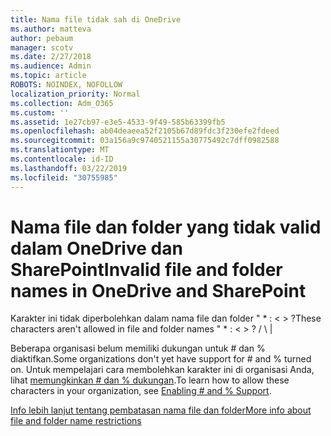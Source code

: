 ```yaml
---
title: Nama file tidak sah di OneDrive
ms.author: matteva
author: pebaum
manager: scotv
ms.date: 2/27/2018
ms.audience: Admin
ms.topic: article
ROBOTS: NOINDEX, NOFOLLOW
localization_priority: Normal
ms.collection: Adm_O365
ms.custom: ''
ms.assetid: 1e27cb97-e3e5-4533-9f49-585b63399fb5
ms.openlocfilehash: ab04deaeea52f2105b67d89fdc3f230efe2fdeed
ms.sourcegitcommit: 03a156a9c9740521155a30775492c7dff0982588
ms.translationtype: MT
ms.contentlocale: id-ID
ms.lasthandoff: 03/22/2019
ms.locfileid: "30755985"
---
```

# <a name="invalid-file-and-folder-names-in-onedrive-and-sharepoint"></a><span data-ttu-id="1be72-102">Nama file dan folder yang tidak valid dalam OneDrive dan SharePoint</span><span class="sxs-lookup"><span data-stu-id="1be72-102">Invalid file and folder names in OneDrive and SharePoint</span></span>

<span data-ttu-id="1be72-103">Karakter ini tidak diperbolehkan dalam nama file dan folder " \* : \< \> ?</span><span class="sxs-lookup"><span data-stu-id="1be72-103">These characters aren't allowed in file and folder names " \* : \< \> ?</span></span> <span data-ttu-id="1be72-104">/ \ |</span><span class="sxs-lookup"><span data-stu-id="1be72-104"></span></span> 
  
<span data-ttu-id="1be72-105">Beberapa organisasi belum memiliki dukungan untuk # dan % diaktifkan.</span><span class="sxs-lookup"><span data-stu-id="1be72-105">Some organizations don't yet have support for # and % turned on.</span></span> <span data-ttu-id="1be72-106">Untuk mempelajari cara membolehkan karakter ini di organisasi Anda, lihat [memungkinkan # dan % dukungan](https://go.microsoft.com/fwlink/?linkid=862611).</span><span class="sxs-lookup"><span data-stu-id="1be72-106">To learn how to allow these characters in your organization, see [Enabling # and % Support](https://go.microsoft.com/fwlink/?linkid=862611).</span></span> 
  
[<span data-ttu-id="1be72-107">Info lebih lanjut tentang pembatasan nama file dan folder</span><span class="sxs-lookup"><span data-stu-id="1be72-107">More info about file and folder name restrictions</span></span>](https://go.microsoft.com/fwlink/?linkid=866430)
  

